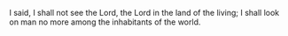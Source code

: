 I said, I shall not see the Lord, the Lord in the land of the living; I shall look on man no more among the inhabitants of the world.
